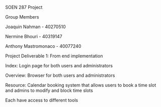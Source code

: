SOEN 287 Project

Group Members

Joaquin Nahman - 40270510

Nermine Bhouri - 40319147

Anthony Mastromonaco - 40077240


Project Deliverable 1:
From end implementation

Index:
Login page for both users and administrators


Overview:
Browser for both users and administrators

Resource:
Calendar booking system that allows users to book a time slot and admins to modify and block time slots

Each have access to different tools








